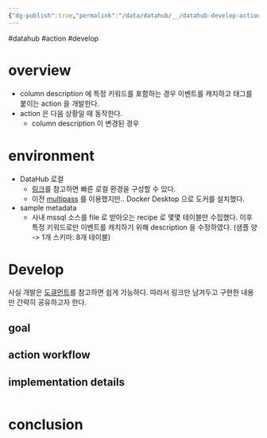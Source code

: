 ```yaml
---
{"dg-publish":true,"permalink":"/data/datahub/__/datahub-develop-action/","dgPassFrontmatter":true,"created":"","updated":""}
---
```


#datahub #action #develop
# overview
- column description 에 특정 키워드를 포함하는 경우 이벤트를 캐치하고 태그를 붙이는 action 을 개발한다.
- action 은 다음 상황일 때 동작한다.
	- column description 이 변경된 경우

# environment
- DataHub 로컬
	- [링크](https://datahubproject.io/docs/docker/development)를 참고하면 빠른 로컬 환경을 구성할 수 있다.
	- 이전 [multipass](https://multipass.run) 를 이용했지만.. Docker Desktop 으로 도커를 설치했다.
- sample metadata
	- 사내 mssql 소스를 file 로 받아오는 recipe 로 몇몇 테이블만 수집했다. 이후 특정 키워드로만 이벤트를 캐치하기 위해 description 을 수정하였다. (샘플 양 -> 1개 스키마: 8개 테이블)

# Develop
사실 개발은 [도큐먼트](https://datahubproject.io/docs/actions/guides/developing-an-action)를 참고하면 쉽게 가능하다. 따라서 링크만 남겨두고 구현한 내용만 간략히 공유하고자 한다.

## goal 
## action workflow
## implementation details
```python
```

# conclusion
